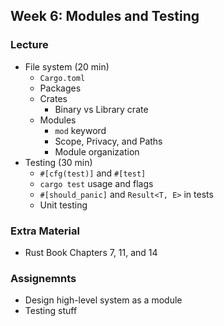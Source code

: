 ## Week 6: Modules and Testing

### Lecture
- File system (20 min)
    - `Cargo.toml`
    - Packages
    - Crates
        - Binary vs Library crate
    - Modules
        - `mod` keyword
        - Scope, Privacy, and Paths
        - Module organization
- Testing (30 min)
    - `#[cfg(test)]` and `#[test]`
    - `cargo test` usage and flags
    - `#[should_panic]` and `Result<T, E>` in tests
    - Unit testing

### Extra Material
- Rust Book Chapters 7, 11, and 14

### Assignemnts
- Design high-level system as a module
- Testing stuff
